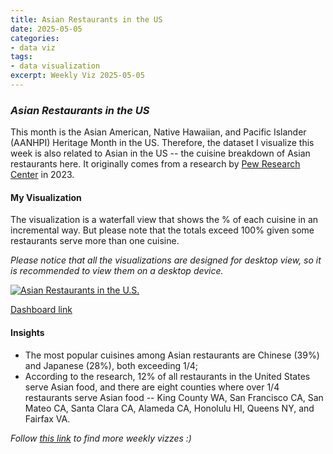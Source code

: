 ```yaml
---
title: Asian Restaurants in the US
date: 2025-05-05
categories:
- data viz
tags:
- data visualization
excerpt: Weekly Viz 2025-05-05
---
```


### *Asian Restaurants in the US*

This month is the Asian American, Native Hawaiian, and Pacific Islander (AANHPI) Heritage Month in the US. Therefore, the dataset I visualize this week is also related to Asian in the US -- the cuisine breakdown of Asian restaurants here. It originally comes from a research by [Pew Research Center](https://www.pewresearch.org/short-reads/2023/05/23/71-of-asian-restaurants-in-the-u-s-serve-chinese-japanese-or-thai-food/) in 2023.  

#### My Visualization

The visualization is a waterfall view that shows the % of each cuisine in an incremental way. But please note that the totals exceed 100% given some restaurants serve more than one cuisine.  

*Please notice that all the visualizations are designed for desktop view, so it is recommended to view them on a desktop device.*  

<div class='tableauPlaceholder' id='viz1746730313092' style='position: relative'>
  <noscript><a href='#'>
    <img alt='Asian Restaurants in the U.S. ' src='https:&#47;&#47;public.tableau.com&#47;static&#47;images&#47;20&#47;20250505AsianRestaurantsintheU_S_&#47;AsianRestaurantsintheU_S_&#47;1_rss.png' style='border: none' />
  </a></noscript>
  <object class='tableauViz'  style='display:none;'>
    <param name='host_url' value='https%3A%2F%2Fpublic.tableau.com%2F' />
    <param name='embed_code_version' value='3' />
    <param name='site_root' value='' />
    <param name='name' value='20250505AsianRestaurantsintheU_S_&#47;AsianRestaurantsintheU_S_' />
    <param name='tabs' value='no' />
    <param name='toolbar' value='yes' />
    <param name='static_image' value='https:&#47;&#47;public.tableau.com&#47;static&#47;images&#47;20&#47;20250505AsianRestaurantsintheU_S_&#47;AsianRestaurantsintheU_S_&#47;1.png' />
    <param name='animate_transition' value='yes' />
    <param name='display_static_image' value='yes' />
    <param name='display_spinner' value='yes' />
    <param name='display_overlay' value='yes' />
    <param name='display_count' value='yes' />
    <param name='language' value='en-US' />
  </object></div>             
  <script type='text/javascript'>        
    var divElement = document.getElementById('viz1746730313092');      
    var vizElement = divElement.getElementsByTagName('object')[0];        
    if ( divElement.offsetWidth > 800 ) { vizElement.style.width='800px';vizElement.style.height='627px';} else if ( divElement.offsetWidth > 500 ) { vizElement.style.width='800px';vizElement.style.height='627px';} else { vizElement.style.width='100%';vizElement.style.height='727px';}     
    var scriptElement = document.createElement('script');                
    scriptElement.src = 'https://public.tableau.com/javascripts/api/viz_v1.js';      
    vizElement.parentNode.insertBefore(scriptElement, vizElement);       
  </script>

[Dashboard link](https://public.tableau.com/views/20250505AsianRestaurantsintheU_S_/AsianRestaurantsintheU_S_?:language=en-US&:sid=&:redirect=auth&:display_count=n&:origin=viz_share_link)

#### Insights
* The most popular cuisines among Asian restaurants are Chinese (39%) and Japanese (28%), both exceeding 1/4;
* According to the research, 12% of all restaurants in the United States serve Asian food, and there are eight counties where over 1/4 restaurants serve Asian food -- King County WA, San Francisco CA, San Mateo CA, Santa Clara CA, Alameda CA, Honolulu HI, Queens NY, and Fairfax VA.  

*Follow [this link](https://yudong-94.github.io/personal-website/project/WeeklyViz2025/) to find more weekly vizzes :)*
